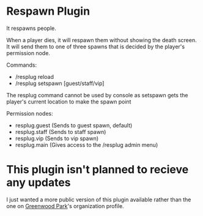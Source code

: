 # Respawn Plugin
It respawns people.

When a player dies, it will respawn them without showing the death screen. It will send them to one of three spawns that is decided by the player's permission node.

Commands:
- /resplug reload
- /resplug setspawn [guest/staff/vip]

The resplug command cannot be used by console as setspawn gets the player's current location to make the spawn point

Permission nodes:
- resplug.guest (Sends to guest spawn, default)
- resplug.staff (Sends to staff spawn)
- resplug.vip (Sends to vip spawn)
- resplug.main (Gives access to the /resplug admin menu)

# This plugin isn't planned to recieve any updates
I just wanted a more public version of this plugin available rather than the one on [Greenwood Park](https://github.com/Greenwood-Parks)'s organization profile.
